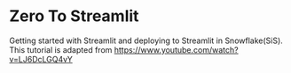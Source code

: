 # Zero To Streamlit

Getting started with Streamlit and deploying to Streamlit in Snowflake(SiS). This tutorial is adapted from <https://www.youtube.com/watch?v=LJ6DcLGQ4vY>

